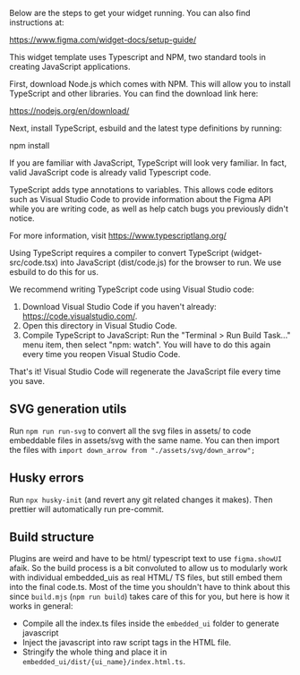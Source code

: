 Below are the steps to get your widget running. You can also find instructions at:

https://www.figma.com/widget-docs/setup-guide/

This widget template uses Typescript and NPM, two standard tools in creating JavaScript applications.

First, download Node.js which comes with NPM. This will allow you to install TypeScript and other
libraries. You can find the download link here:

https://nodejs.org/en/download/

Next, install TypeScript, esbuild and the latest type definitions by running:

npm install

If you are familiar with JavaScript, TypeScript will look very familiar. In fact, valid JavaScript code
is already valid Typescript code.

TypeScript adds type annotations to variables. This allows code editors such as Visual Studio Code
to provide information about the Figma API while you are writing code, as well as help catch bugs
you previously didn't notice.

For more information, visit https://www.typescriptlang.org/

Using TypeScript requires a compiler to convert TypeScript (widget-src/code.tsx) into JavaScript (dist/code.js)
for the browser to run. We use esbuild to do this for us.

We recommend writing TypeScript code using Visual Studio code:

1. Download Visual Studio Code if you haven't already: https://code.visualstudio.com/.
2. Open this directory in Visual Studio Code.
3. Compile TypeScript to JavaScript: Run the "Terminal > Run Build Task..." menu item,
   then select "npm: watch". You will have to do this again every time
   you reopen Visual Studio Code.

That's it! Visual Studio Code will regenerate the JavaScript file every time you save.

## SVG generation utils

Run `npm run run-svg` to convert all the svg files in assets/ to code embeddable files in assets/svg with the same name. You can then import the files with `import down_arrow from "./assets/svg/down_arrow"; `

## Husky errors

Run `npx husky-init` (and revert any git related changes it makes). Then prettier will automatically run pre-commit.

## Build structure

Plugins are weird and have to be html/ typescript text to use `figma.showUI`
afaik. So the build process is a bit convoluted to allow us to modularly work
with individual embedded_uis as real HTML/ TS files, but still embed them into
the final code.ts. Most of the time you shouldn't have to think about this
since `build.mjs` (`npm run build`) takes care of this for you, but here is how it works in general:

- Compile all the index.ts files inside the `embedded_ui` folder to generate javascript
- Inject the javascript into raw script tags in the HTML file.
- Stringify the whole thing and place it in `embedded_ui/dist/{ui_name}/index.html.ts`.
